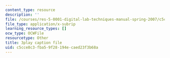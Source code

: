 ```yaml
---
content_type: resource
description: ''
file: /courses/res-5-0001-digital-lab-techniques-manual-spring-2007/c5cce8c3fba59f28194ecaed23f3b68a_B_QyhG2-VBI.srt
file_type: application/x-subrip
learning_resource_types: []
ocw_type: OCWFile
resourcetype: Other
title: 3play caption file
uid: c5cce8c3-fba5-9f28-194e-caed23f3b68a
---
```

